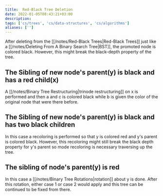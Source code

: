 ```yaml
---
title:  Red-Black Tree Deletion
date: 2022-01-05T08:43:21+03:00
description: 
tags: ['cs/trees', 'cs/data-structures', 'cs/algorithms']
aliases: ['']
---
```

After deleting from the [[/notes/Red-Black Trees|Red-Black Trees]] just like a [[/notes/Deleting  From A Binary Search Tree|BST]], the promoted node is colored black. However, this might break the black-depth property of the tree. 

## The Sibling of new node's parent(y) is black and has a red child(x)
A [[/notes/Binary Tree Restructuring|trinode restructuring]] on x is performed and then a and c is colored black while b is given the color of the original node that were there before.

## The Sibling of new node's parent(y) is black and has two black children
In this case a recoloring is performed so that y is colored red and y's parent is colored black. However, this recoloring might still break the black depth property for y's parent so mode recoloring is necessary traversing up the tree.

## The sibling of node's parent(y) is red
In this case a [[/notes/Binary Tree Rotations|rotation]] about y is done. After this rotation, either case 1 or case 2 would apply and this tree can be continued to be fixed from there.

